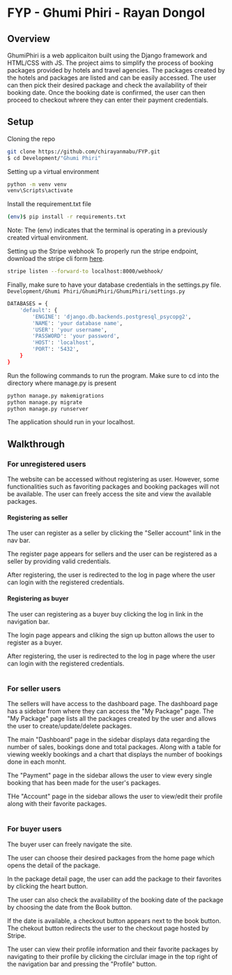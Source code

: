 # FYP - Ghumi Phiri - Rayan Dongol
## Overview
GhumiPhiri is a web applicaiton built using the Django framework and HTML/CSS with JS. The project aims to simplify the process of booking packages provided by hotels and travel agencies. The packages created by the hotels and packages are listed and can be easily accessed. The user can then pick their desired package and check the availability of their booking date. Once the booking date is confirmed, the user can then proceed to checkout whrere they can enter their payment credentials.

## Setup
Cloning the repo
```sh
git clone https://github.com/chirayanmabu/FYP.git
$ cd Development/"Ghumi Phiri"
```


Setting up a virtual environment
```sh
python -m venv venv
venv\Scripts\activate
```


Install the requirement.txt file
```sh
(env)$ pip install -r requirements.txt
```
Note: The (env) indicates that the terminal is operating in a previously created virtual environment.


Setting up the Stripe webhook
To properly run the stripe endpoint, download the stripe cli form [here](https://docs.stripe.com/stripe-cli).
```sh
stripe listen --forward-to localhost:8000/webhook/
```

Finally, make sure to have your database credentials in the settings.py file.
`Development/Ghumi Phiri/GhumiPhiri/GhumiPhiri/settings.py`
```sh
DATABASES = {
    'default': {
        'ENGINE': 'django.db.backends.postgresql_psycopg2',
        'NAME': 'your database name',
        'USER': 'your username',
        'PASSWORD': 'your password',
        'HOST': 'localhost',
        'PORT': '5432',
    }
}
```

Run the following commands to run the program.
Make sure to cd into the directory where manage.py is present
```sh
python manage.py makemigrations
python manage.py migrate
python manage.py runserver
```
The application should run in your localhost.

  

## Walkthrough
### For unregistered users
The website can be accessed without registering as user. However, some functionalities such as favoriting packages and booking packages will not be available. The user can freely access the site and view the available packages.

#### Registering as seller
The user can register as a seller by clicking the "Seller account" link in the nav bar.

The register page appears for sellers and the user can be registered as a seller by providing valid credentials.

After registering, the user is redirected to the log in page where the user can login with the registered credentials.


#### Registering as buyer
The user can registering as a buyer buy clicking the log in link in the navigation bar. 

The login page appears and cliking the sign up button allows the user to register as a buyer.

After registering, the user is redirected to the log in page where the user can login with the registered credentials.

#  

### For seller users
The sellers will have access to the dashboard page. The dashboard page has a sidebar from where they can access the "My Package" page. The "My Package" page lists all the packages created by the user and allows the user to create/update/delete packages.

The main "Dashboard" page in the sidebar displays data regarding the number of sales, bookings done and total packages. Along with a table for viewing weekly bookings and a chart that displays the number of bookings done in each monht.

The "Payment" page in the sidebar allows the user to view every single booking that has been made for the user's packages.

THe "Account" page in the sidebar allows the user to view/edit their profile along with their favorite packages.

#  

### For buyer users
The buyer user can freely navigate the site. 

The user can choose their desired packages from the home page which opens the detail of the package.

In the package detail page, the user can add the package to their favorites by clicking the heart button.

The user can also check the availability of the booking date of the package by choosing the date from the Book button.

If the date is available, a checkout button appears next to the book button. The chekout button redirects the user to the checkout page hosted by Stripe.

The user can view their profile information and their favorite packages by navigating to their profile by clicking the circlular image in the top right of the navigation bar and pressing the "Profile" button.


